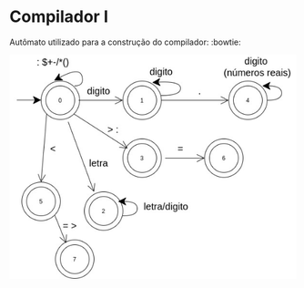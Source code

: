 # Compilador I

Autômato utilizado para a construção do compilador: :bowtie:

![alt text](https://github.com/Isaroliveira20/Compilador1/blob/master/AutomatoCompI.jpg?raw=true)
